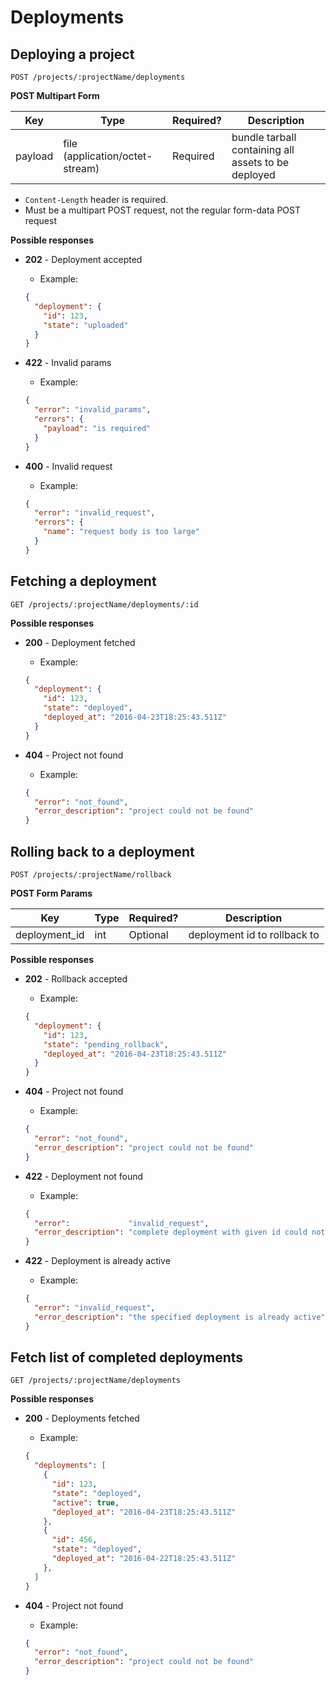 # Deployments

## Deploying a project

```
POST /projects/:projectName/deployments
```

**POST Multipart Form**

| Key     | Type                            | Required? | Description                                         |
| ------- | ------------------------------- | --------- | --------------------------------------------------- |
| payload | file (application/octet-stream) | Required  | bundle tarball containing all assets to be deployed |

* `Content-Length` header is required.
* Must be a multipart POST request, not the regular form-data POST request

**Possible responses**

* **202** - Deployment accepted
  * Example:
  ```json
  {
    "deployment": {
      "id": 123,
      "state": "uploaded"
    }
  }
  ```

* **422** - Invalid params
  * Example:
  ```json
  {
    "error": "invalid_params",
    "errors": {
      "payload": "is required"
    }
  }
  ```

* **400** - Invalid request
  * Example:
  ```json
  {
    "error": "invalid_request",
    "errors": {
      "name": "request body is too large"
    }
  }
  ```

## Fetching a deployment

```
GET /projects/:projectName/deployments/:id
```

**Possible responses**

* **200** - Deployment fetched
  * Example:
  ```json
  {
    "deployment": {
      "id": 123,
      "state": "deployed",
      "deployed_at": "2016-04-23T18:25:43.511Z"
    }
  }
  ```

* **404** - Project not found
  * Example:
  ```json
  {
    "error": "not_found",
    "error_description": "project could not be found"
  }
  ```

## Rolling back to a deployment

```
POST /projects/:projectName/rollback
```

**POST Form Params**

| Key            | Type | Required? | Description                  |
| -------------- | ---- | --------- | -----------------------------|
| deployment\_id | int  | Optional  | deployment id to rollback to |


**Possible responses**

* **202** - Rollback accepted
  * Example:
  ```json
  {
    "deployment": {
      "id": 123,
      "state": "pending_rollback",
      "deployed_at": "2016-04-23T18:25:43.511Z"
    }
  }
  ```

* **404** - Project not found
  * Example:
  ```json
  {
    "error": "not_found",
    "error_description": "project could not be found"
  }
  ```

* **422** - Deployment not found
  * Example:
  ```json
  {
    "error":             "invalid_request",
    "error_description": "complete deployment with given id could not be found"
  }
  ```

* **422** - Deployment is already active
  * Example:
  ```json
  {
    "error": "invalid_request",
    "error_description": "the specified deployment is already active"
  }
  ```

## Fetch list of completed deployments

```
GET /projects/:projectName/deployments
```

**Possible responses**

* **200** - Deployments fetched
  * Example:
  ```json
  {
    "deployments": [
      {
        "id": 123,
        "state": "deployed",
        "active": true,
        "deployed_at": "2016-04-23T18:25:43.511Z"
      },
      {
        "id": 456,
        "state": "deployed",
        "deployed_at": "2016-04-22T18:25:43.511Z"
      },
    ]
  }
  ```

* **404** - Project not found
  * Example:
  ```json
  {
    "error": "not_found",
    "error_description": "project could not be found"
  }
  ```
